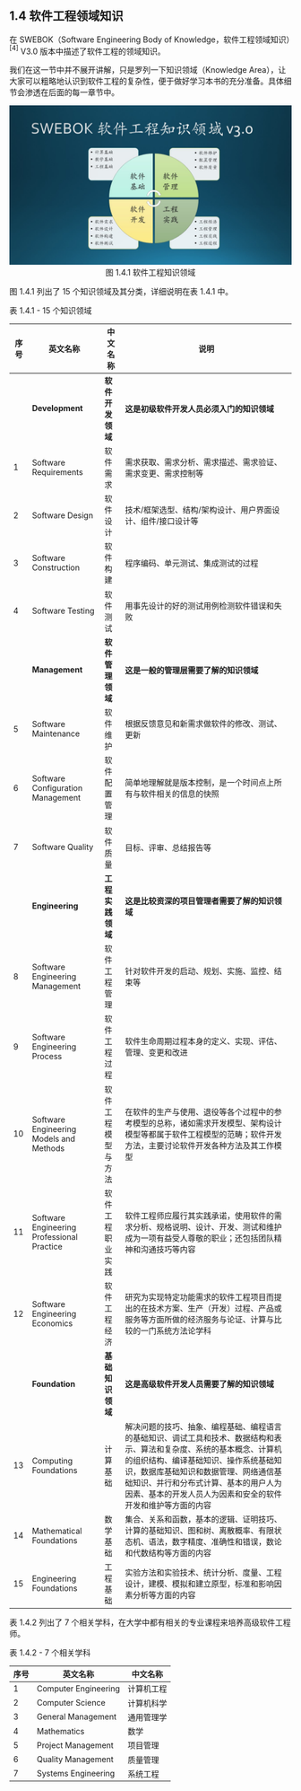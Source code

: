 ## 1.4 软件工程领域知识

在 SWEBOK（Software Engineering Body of Knowledge，软件工程领域知识）$^{[4]}$ V3.0  版本中描述了软件工程的领域知识。

我们在这一节中并不展开讲解，只是罗列一下知识领域（Knowledge Area），让大家可以粗略地认识到软件工程的复杂性，便于做好学习本书的充分准备。具体细节会渗透在后面的每一章节中。

<center>
<img src="Images/Slide9.JPG"/>
图 1.4.1 软件工程知识领域
</center>

图 1.4.1 列出了 15 个知识领域及其分类，详细说明在表 1.4.1 中。

表 1.4.1 - 15 个知识领域

|序号|英文名称|中文名称|说明|
|--|--|--|--|
||**Development**|**软件开发领域**|**这是初级软件开发人员必须入门的知识领域**|
|1|Software Requirements|软件需求|需求获取、需求分析、需求描述、需求验证、需求变更、需求控制等|
|2|Software Design|软件设计|技术/框架选型、结构/架构设计、用户界面设计、组件/接口设计等|
|3|Software Construction|软件构建|程序编码、单元测试、集成测试的过程|
|4|Software Testing|软件测试|用事先设计的好的测试用例检测软件错误和失败|
||**Management**|**软件管理领域**|**这是一般的管理层需要了解的知识领域**|
|5|Software Maintenance|软件维护|根据反馈意见和新需求做软件的修改、测试、更新|
|6|Software Configuration Management|软件配置管理|简单地理解就是版本控制，是一个时间点上所有与软件相关的信息的快照|
|7|Software Quality|软件质量|目标、评审、总结报告等|
||**Engineering**|**工程实践领域**|**这是比较资深的项目管理者需要了解的知识领域**|
|8|Software Engineering Management|软件工程管理|针对软件开发的启动、规划、实施、监控、结束等|
|9|Software Engineering Process|软件工程过程|软件生命周期过程本身的定义、实现、评估、管理、变更和改进|
|10|Software Engineering Models and Methods|软件工程<br>模型与方法|在软件的生产与使用、退役等各个过程中的参考模型的总称，诸如需求开发模型、架构设计模型等都属于软件工程模型的范畴；软件开发方法，主要讨论软件开发各种方法及其工作模型|
|11|Software Engineering Professional Practice|软件工程<br>职业实践|软件工程师应履行其实践承诺，使用软件的需求分析、规格说明、设计、开发、测试和维护成为一项有益受人尊敬的职业；还包括团队精神和沟通技巧等内容|
|12|Software Engineering Economics|软件工程经济|研究为实现特定功能需求的软件工程项目而提出的在技术方案、生产（开发）过程、产品或服务等方面所做的经济服务与论证、计算与比较的一门系统方法论学科|
||**Foundation**|**基础知识领域**|**这是高级软件开发人员需要了解的知识领域**|
|13|Computing Foundations|计算基础|解决问题的技巧、抽象、编程基础、编程语言的基础知识、调试工具和技术、数据结构和表示、算法和复杂度、系统的基本概念、计算机的组织结构、编译基础知识、操作系统基础知识，数据库基础知识和数据管理、网络通信基础知识、并行和分布式计算、基本的用户人为因素、基本的开发人员人为因素和安全的软件开发和维护等方面的内容|
|14|Mathematical Foundations|数学基础|集合、关系和函数，基本的逻辑、证明技巧、计算的基础知识、图和树、离散概率、有限状态机、语法，数字精度、准确性和错误，数论和代数结构等方面的内容|
|15|Engineering Foundations|工程基础|实验方法和实验技术、统计分析、度量、工程设计，建模、模拟和建立原型，标准和影响因素分析等方面的内容|

表 1.4.2 列出了 7 个相关学科，在大学中都有相关的专业课程来培养高级软件工程师。

表 1.4.2 - 7 个相关学科

|序号|英文名称|中文名称|
|---|---|---|
|1|Computer Engineering|计算机工程|
|2|Computer Science|计算机科学|
|3|General Management|通用管理学|
|4|Mathematics|数学|
|5|Project Management|项目管理|
|6|Quality Management|质量管理|
|7|Systems Engineering|系统工程|

